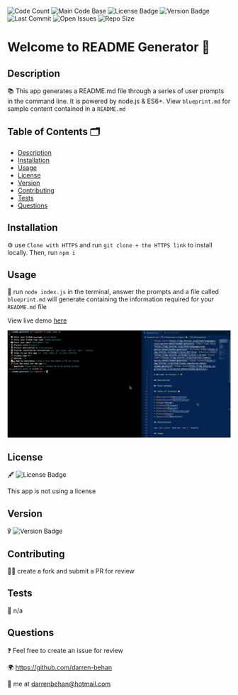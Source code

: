 
  ![Code Count](https://img.shields.io/github/languages/count/darren-behan/readme-generator) ![Main Code Base](https://img.shields.io/github/languages/top/darren-behan/readme-generator) ![License Badge](https://img.shields.io/badge/license-none-blue) ![Version Badge](https://img.shields.io/badge/version-1.0-red) ![Last Commit](https://img.shields.io/github/last-commit/darren-behan/readme-generator) ![Open Issues](https://img.shields.io/github/issues-raw/darren-behan/readme-generator) ![Repo Size](https://img.shields.io/github/repo-size/darren-behan/readme-generator)

  # Welcome to README Generator 👋

  ## Description

  📚 This app generates a README.md file through a series of user prompts in the command line. It is powered by node.js & ES6+. View `blueprint.md` for sample content contained in a `README.md`

  ## Table of Contents 🗂

  * [Description](#Description)
  * [Installation](#Installation)
  * [Usage](#Usage)
  * [License](#License)
  * [Version](#Version)
  * [Contributing](#Contributing)
  * [Tests](#Tests)
  * [Questions](#Questions)

  ## Installation

  ⚙️ use `Clone with HTTPS` and run `git clone + the HTTPS link` to install locally. Then, run `npm i`

  ## Usage

  🚨 run `node index.js` in the terminal, answer the prompts and a file called `blueprint.md` will generate containing the information required for your `README.md` file

  View live demo <a href="https://drive.google.com/file/d/1cVIweJ_w4y9fEC4dc8TGAjuIwE_CrJGn/view">here</a>

  ![Preview](./assets/images/preview.png "Preview of README")

  ## License

  🖋 ![License Badge](https://img.shields.io/badge/license-none-blue)

  This app is not using a license

  ## Version

  ℣ ![Version Badge](https://img.shields.io/badge/license-1.0-red)

  ## Contributing

  👩‍💻 create a fork and submit a PR for review

  ## Tests

  🧪 n/a

  ## Questions

  ❓ Feel free to create an issue for review

  🌍 https://github.com/darren-behan

  📧 me at darrenbehan@hotmail.com

  
